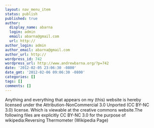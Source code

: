 ```yaml
---
layout: nav_menu_item
status: publish
published: true
author:
  display_name: abarna
  login: admin
  email: abarna@gmail.com
  url: http://
author_login: admin
author_email: abarna@gmail.com
author_url: http://
wordpress_id: 742
wordpress_url: http://www.andrewbarna.org/?p=742
date: '2012-02-05 23:06:30 -0800'
date_gmt: '2012-02-06 09:06:30 -0800'
categories: []
tags: []
comments: []
---
```

<p>Anything and everything that appears on my (this) website is hereby licensed under the Attribution-NonCommercial 3.0 Unported (CC BY-NC 3.0) license. Which is viewable at the creative commons website.The following files are explicitly CC BY-NC 3.0 for the purpose of wikipedia:Reversing Thermometer (Wikipedia Page)</p>
